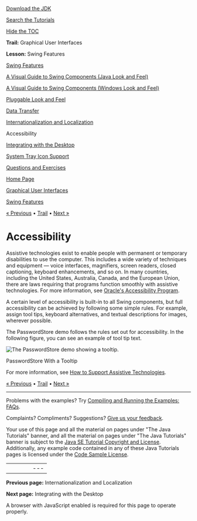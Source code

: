 [Download
the JDK](http://java.sun.com/javase/6/download.jsp)
  
[Search the
Tutorials](../../search.html)
  
[Hide the TOC](javascript:toggleLeft())

**Trail:** Graphical User Interfaces
  
**Lesson:** Swing Features

[Swing Features](index.html)

[A Visual Guide to Swing Components (Java Look and Feel)](components.html)

[A Visual Guide to Swing Components (Windows Look and Feel)](compWin.html)

[Pluggable Look and Feel](plaf.html)

[Data Transfer](dnd.html)

[Internationalization and Localization](i18n.html)

Accessibility

[Integrating with the Desktop](desktop.html)

[System Tray Icon Support](tray.html)

[Questions and Exercises](QandE/questions.html)

[Home Page](../../index.html)
>
[Graphical User Interfaces](../index.html)
>
[Swing Features](index.html)

[« Previous](i18n.html) • [Trail](../TOC.html) • [Next »](desktop.html)

# Accessibility

Assistive technologies exist to enable people with permanent or temporary
disabilities to use the computer. This includes a wide variety of
techniques and equipment — voice interfaces, magnifiers, screen readers,
closed captioning, keyboard enhancements, and so on.
In many countries, including the United States, Australia,
Canada, and the European Union, there are laws requiring
that programs function smoothly with assistive technologies.
For more information, see
[Oracle's Accessibility Program](http://www.oracle.com/accessibility/index.html).

A certain level of accessibility is built-in to all Swing components,
but full accessibility can be achieved by following some simple rules.
For example, assign tool tips, keyboard alternatives,
and textual descriptions for images, wherever possible.

The PasswordStore demo follows the rules set out for accessibility.
In the following figure, you can see an example of tool tip text.

![The PasswordStore demo showing a tooltip.](../../figures/ui/ui-ToolTipPasswordStore.png)

PasswordStore With a Tooltip

For more information, see
[How to Support Assistive Technologies](../../uiswing/misc/access.html).

[« Previous](i18n.html)
•
[Trail](../TOC.html)
•
[Next »](desktop.html)

---

Problems with the examples? Try [Compiling and Running
the Examples: FAQs](../../information/run-examples.html).
  
Complaints? Compliments? Suggestions? [Give
us your feedback](http://download.oracle.com/javase/feedback.html).

Your use of this page and all the material on pages under "The Java Tutorials" banner,
and all the material on pages under "The Java Tutorials" banner is subject to the [Java SE Tutorial Copyright
and License](../../information/license.html).
Additionally, any example code contained in any of these Java
Tutorials pages is licensed under the
[Code
Sample License](http://developers.sun.com/license/berkeley_license.html).

|  |  |  |  |  |
| --- | --- | --- | --- | --- |
| |  |  | | --- | --- | | duke image | Oracle logo | | [About Oracle](http://www.oracle.com/us/corporate/index.html) | [Oracle Technology Network](http://www.oracle.com/technology/index.html) | [Terms of Service](https://www.samplecode.oracle.com/servlets/CompulsoryClickThrough?type=TermsOfService) | Copyright © 1995, 2011 Oracle and/or its affiliates. All rights reserved. |

**Previous page:** Internationalization and Localization
  
**Next page:** Integrating with the Desktop




A browser with JavaScript enabled is required for this page to operate properly.